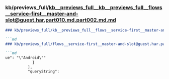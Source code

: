 ### kb/previews_full/kb__previews_full__kb__previews_full__flows__service-first__master-and-slot@guest.har.part010.md.part002.md.md

```md
### kb/previews_full/kb__previews_full__flows__service-first__master-and-slot@guest.har.part010.md.part002.md

```md
### kb/previews_full/flows__service-first__master-and-slot@guest.har.part010.md (part 002)

```md
ue": "\"Android\""
            }
          ],
          "queryString":
```

```

```

```
